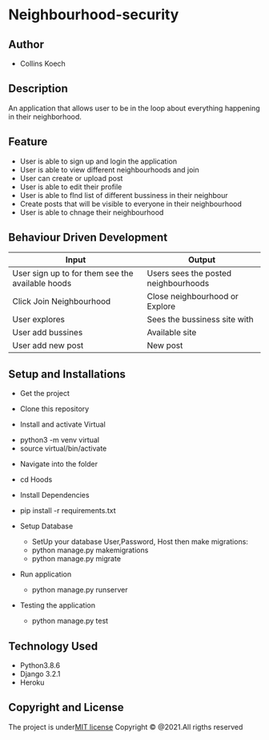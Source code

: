 # Neighbourhood-security

## Author
* Collins Koech

## Description
An application that allows user to be in the loop about everything happening in their neighborhood.


## Feature
* User is able to sign up and login the application
* User is able to view different neighbourhoods and join
* User can create or upload post
* User is able to edit their profile
* User is able to fInd list of different bussiness in their neighbour
* Create posts that will be visible to everyone in their neighbourhood
* User is able to chnage their neighbourhood

## Behaviour Driven Development
| Input | Output|
|-------| ------|
| User sign up to for them see the available hoods | Users sees the posted neighbourhoods |
| Click Join Neighbourhood | Close neighbourhood or Explore |
| User explores | Sees the bussiness site with |
| User add bussines | Available site |
| User add new post | New post

## Setup and Installations

* Get the project
- Clone this repository
   

* Install and activate Virtual
- python3 -m venv virtual
- source virtual/bin/activate

* Navigate into the folder
- cd Hoods

* Install Dependencies
- pip install -r requirements.txt

* Setup Database
    - SetUp your database User,Password, Host then make migrations:
    - python manage.py makemigrations
    - python manage.py migrate

* Run application
    - python manage.py runserver

* Testing the application
    - python manage.py test

## Technology Used

* Python3.8.6
* Django 3.2.1
* Heroku

## Copyright and License

The project is under[MIT license](/blob/master/LICENSE)
Copyright &copy; @2021.All rigths reserved
